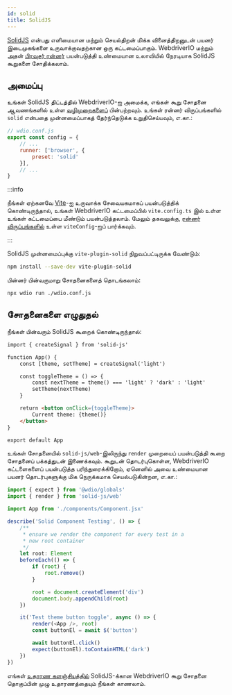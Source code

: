 ```yaml
---
id: solid
title: SolidJS
---
```


[SolidJS](https://www.solidjs.com/) என்பது எளிமையான மற்றும் செயல்திறன் மிக்க வினைத்திறனுடன் பயனர் இடைமுகங்களை உருவாக்குவதற்கான ஒரு கட்டமைப்பாகும். WebdriverIO மற்றும் அதன் [பிரவுசர் ரன்னர்](/docs/runner#browser-runner) பயன்படுத்தி உண்மையான உலாவியில் நேரடியாக SolidJS கூறுகளை சோதிக்கலாம்.

## அமைப்பு

உங்கள் SolidJS திட்டத்தில் WebdriverIO-ஐ அமைக்க, எங்கள் கூறு சோதனை ஆவணங்களில் உள்ள [வழிமுறைகளைப்](/docs/component-testing#set-up) பின்பற்றவும். உங்கள் ரன்னர் விருப்பங்களில் `solid` என்பதை முன்னமைப்பாகத் தேர்ந்தெடுக்க உறுதிசெய்யவும், எ.கா.:

```js
// wdio.conf.js
export const config = {
    // ...
    runner: ['browser', {
        preset: 'solid'
    }],
    // ...
}
```

:::info

நீங்கள் ஏற்கனவே [Vite](https://vitejs.dev/)-ஐ உருவாக்க சேவையகமாகப் பயன்படுத்திக் கொண்டிருந்தால், உங்கள் WebdriverIO கட்டமைப்பில் `vite.config.ts` இல் உள்ள உங்கள் கட்டமைப்பை மீண்டும் பயன்படுத்தலாம். மேலும் தகவலுக்கு, [ரன்னர் விருப்பங்களில்](/docs/runner#runner-options) உள்ள `viteConfig`-ஐப் பார்க்கவும்.

:::

SolidJS முன்னமைப்புக்கு `vite-plugin-solid` நிறுவப்பட்டிருக்க வேண்டும்:

```sh npm2yarn
npm install --save-dev vite-plugin-solid
```

பின்னர் பின்வருமாறு சோதனைகளைத் தொடங்கலாம்:

```sh
npx wdio run ./wdio.conf.js
```

## சோதனைகளை எழுதுதல்

நீங்கள் பின்வரும் SolidJS கூறைக் கொண்டிருந்தால்:

```html title="./components/Component.tsx"
import { createSignal } from 'solid-js'

function App() {
    const [theme, setTheme] = createSignal('light')

    const toggleTheme = () => {
        const nextTheme = theme() === 'light' ? 'dark' : 'light'
        setTheme(nextTheme)
    }

    return <button onClick={toggleTheme}>
        Current theme: {theme()}
    </button>
}

export default App
```

உங்கள் சோதனையில் `solid-js/web`-இலிருந்து `render` முறையைப் பயன்படுத்தி கூறை சோதனைப் பக்கத்துடன் இணைக்கவும். கூறுடன் தொடர்புகொள்ள, WebdriverIO கட்டளைகளைப் பயன்படுத்த பரிந்துரைக்கிறோம், ஏனெனில் அவை உண்மையான பயனர் தொடர்புகளுக்கு மிக நெருக்கமாக செயல்படுகின்றன, எ.கா.:

```ts title="app.test.tsx"
import { expect } from '@wdio/globals'
import { render } from 'solid-js/web'

import App from './components/Component.jsx'

describe('Solid Component Testing', () => {
    /**
     * ensure we render the component for every test in a
     * new root container
     */
    let root: Element
    beforeEach(() => {
        if (root) {
            root.remove()
        }

        root = document.createElement('div')
        document.body.appendChild(root)
    })

    it('Test theme button toggle', async () => {
        render(<App />, root)
        const buttonEl = await $('button')

        await buttonEl.click()
        expect(buttonEl).toContainHTML('dark')
    })
})
```

எங்கள் [உதாரண களஞ்சியத்தில்](https://github.com/webdriverio/component-testing-examples/tree/main/solidjs-typescript-vite) SolidJS-க்கான WebdriverIO கூறு சோதனை தொகுப்பின் முழு உதாரணத்தையும் நீங்கள் காணலாம்.